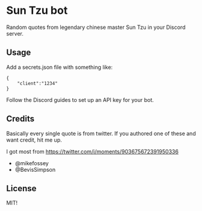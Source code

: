 # Sun Tzu bot

Random quotes from legendary chinese master Sun Tzu in your Discord server.

## Usage

Add a secrets.json file with something like:

	{
		"client":"1234"
	}

Follow the Discord guides to set up an API key for your bot.

## Credits

Basically every single quote is from twitter. If you authored one of these and want credit, hit me up.

I got most from https://twitter.com/i/moments/903675672391950336

- @mikefossey
- @BevisSimpson

## License
MIT! 

